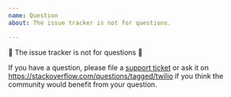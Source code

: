 ```yaml
---
name: Question
about: The issue tracker is not for questions.

---
```


🚨 The issue tracker is not for questions 🚨

If you have a question, please file a [support ticket](https://twilio.com/help/contact) or ask it on https://stackoverflow.com/questions/tagged/twilio if you think the community would benefit from your question.